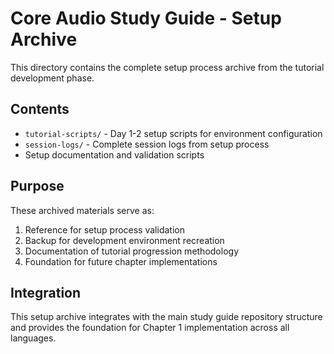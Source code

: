# Core Audio Study Guide - Setup Archive

This directory contains the complete setup process archive from the tutorial
development phase.

## Contents

- `tutorial-scripts/` - Day 1-2 setup scripts for environment configuration
- `session-logs/` - Complete session logs from setup process
- Setup documentation and validation scripts

## Purpose

These archived materials serve as:
1. Reference for setup process validation
2. Backup for development environment recreation
3. Documentation of tutorial progression methodology
4. Foundation for future chapter implementations

## Integration

This setup archive integrates with the main study guide repository structure
and provides the foundation for Chapter 1 implementation across all languages.
